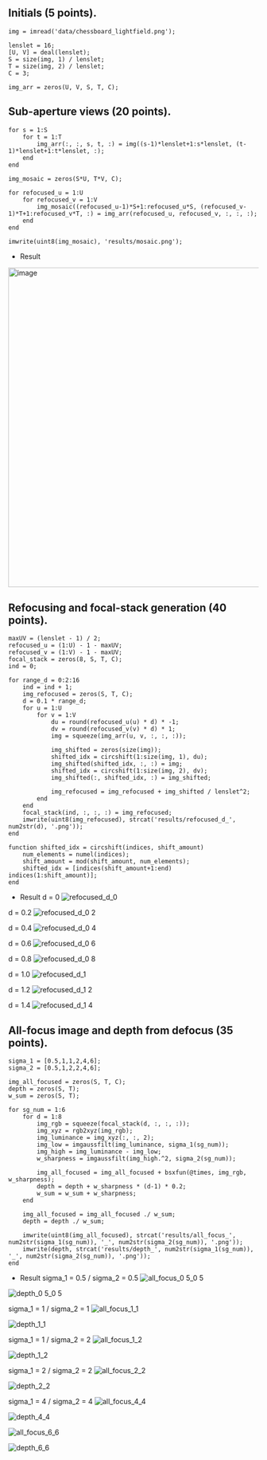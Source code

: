## Initials (5 points).
    img = imread('data/chessboard_lightfield.png');

    lenslet = 16;
    [U, V] = deal(lenslet);
    S = size(img, 1) / lenslet;
    T = size(img, 2) / lenslet;
    C = 3;

    img_arr = zeros(U, V, S, T, C);
## Sub-aperture views (20 points).
    for s = 1:S
        for t = 1:T
            img_arr(:, :, s, t, :) = img((s-1)*lenslet+1:s*lenslet, (t-1)*lenslet+1:t*lenslet, :);
        end
    end

    img_mosaic = zeros(S*U, T*V, C);

    for refocused_u = 1:U
        for refocused_v = 1:V
            img_mosaic((refocused_u-1)*S+1:refocused_u*S, (refocused_v-1)*T+1:refocused_v*T, :) = img_arr(refocused_u, refocused_v, :, :, :);
        end
    end

    imwrite(uint8(img_mosaic), 'results/mosaic.png');

* Result
<img width="642" alt="image" src="https://github.com/yoonjiJung/AI621/assets/75105873/86a5f59d-8269-4709-b20c-ada13411852a">


## Refocusing and focal-stack generation (40 points).
    maxUV = (lenslet - 1) / 2;
    refocused_u = (1:U) - 1 - maxUV;
    refocused_v = (1:V) - 1 - maxUV;
    focal_stack = zeros(8, S, T, C);  
    ind = 0;

    for range_d = 0:2:16
        ind = ind + 1;
        img_refocused = zeros(S, T, C);
        d = 0.1 * range_d;
        for u = 1:U
            for v = 1:V
                du = round(refocused_u(u) * d) * -1;
                dv = round(refocused_v(v) * d) * 1;
                img = squeeze(img_arr(u, v, :, :, :));

                img_shifted = zeros(size(img));
                shifted_idx = circshift(1:size(img, 1), du);
                img_shifted(shifted_idx, :, :) = img;
                shifted_idx = circshift(1:size(img, 2), dv);
                img_shifted(:, shifted_idx, :) = img_shifted;

                img_refocused = img_refocused + img_shifted / lenslet^2;    
            end
        end
        focal_stack(ind, :, :, :) = img_refocused;
        imwrite(uint8(img_refocused), strcat('results/refocused_d_', num2str(d), '.png'));
    end

    function shifted_idx = circshift(indices, shift_amount)
        num_elements = numel(indices);
        shift_amount = mod(shift_amount, num_elements);
        shifted_idx = [indices(shift_amount+1:end) indices(1:shift_amount)];
    end

* Result
d = 0
![refocused_d_0](https://github.com/yoonjiJung/AI621/assets/75105873/0d04cf62-361c-4318-8449-cdd03767d853)

d = 0.2
![refocused_d_0 2](https://github.com/yoonjiJung/AI621/assets/75105873/5c8ebbd4-b551-4f76-b99b-2870d3902b6f)

d = 0.4
![refocused_d_0 4](https://github.com/yoonjiJung/AI621/assets/75105873/83abc28c-23e5-45da-a196-65755f1ca11e)

d = 0.6
![refocused_d_0 6](https://github.com/yoonjiJung/AI621/assets/75105873/ecb609a1-fd44-45a4-b419-6f830d8c0927)

d = 0.8
![refocused_d_0 8](https://github.com/yoonjiJung/AI621/assets/75105873/82af5f5c-3a0e-42ea-8b4e-41ebf52710c9)

d = 1.0
![refocused_d_1](https://github.com/yoonjiJung/AI621/assets/75105873/6c278762-386c-4866-bd6b-f008b5a524d4)

d = 1.2
![refocused_d_1 2](https://github.com/yoonjiJung/AI621/assets/75105873/8d56c60d-4d7f-4355-86b9-52c274010078)

d = 1.4
![refocused_d_1 4](https://github.com/yoonjiJung/AI621/assets/75105873/c211ddc5-24c1-4306-a6ed-5b675ed12c35)


## All-focus image and depth from defocus (35 points).
    sigma_1 = [0.5,1,1,2,4,6];
    sigma_2 = [0.5,1,2,2,4,6];

    img_all_focused = zeros(S, T, C);
    depth = zeros(S, T);
    w_sum = zeros(S, T);

    for sg_num = 1:6
        for d = 1:8
            img_rgb = squeeze(focal_stack(d, :, :, :));
            img_xyz = rgb2xyz(img_rgb);
            img_luminance = img_xyz(:, :, 2);
            img_low = imgaussfilt(img_luminance, sigma_1(sg_num));
            img_high = img_luminance - img_low;
            w_sharpness = imgaussfilt(img_high.^2, sigma_2(sg_num));

            img_all_focused = img_all_focused + bsxfun(@times, img_rgb, w_sharpness);
            depth = depth + w_sharpness * (d-1) * 0.2;
            w_sum = w_sum + w_sharpness;
        end

        img_all_focused = img_all_focused ./ w_sum;
        depth = depth ./ w_sum;

        imwrite(uint8(img_all_focused), strcat('results/all_focus_', num2str(sigma_1(sg_num)), '_', num2str(sigma_2(sg_num)), '.png'));
        imwrite(depth, strcat('results/depth_', num2str(sigma_1(sg_num)), '_', num2str(sigma_2(sg_num)), '.png'));
    end

* Result
sigma_1 = 0.5 / sigma_2 = 0.5
![all_focus_0 5_0 5](https://github.com/yoonjiJung/AI621/assets/75105873/8076a1da-02f5-4540-bcae-fa96cd1f7bbc)

![depth_0 5_0 5](https://github.com/yoonjiJung/AI621/assets/75105873/ae6cdd55-80c8-4773-b200-e8e83f2037f2)

sigma_1 = 1 / sigma_2 = 1
![all_focus_1_1](https://github.com/yoonjiJung/AI621/assets/75105873/d11da0da-9cb8-418a-a548-936d35c21aa8)

![depth_1_1](https://github.com/yoonjiJung/AI621/assets/75105873/2076cc67-2245-4110-9fcb-e11095209363)

sigma_1 = 1 / sigma_2 = 2
![all_focus_1_2](https://github.com/yoonjiJung/AI621/assets/75105873/cb71b525-c87a-4e26-87cb-8f16b3409017)

![depth_1_2](https://github.com/yoonjiJung/AI621/assets/75105873/29a1478f-9b2e-4564-be01-05036fd5a74b)

sigma_1 = 2 / sigma_2 = 2
![all_focus_2_2](https://github.com/yoonjiJung/AI621/assets/75105873/86fa16c0-f766-4e14-9c00-4c530cd94139)

![depth_2_2](https://github.com/yoonjiJung/AI621/assets/75105873/f092ec7a-3ee0-4401-9885-38857a69c7b8)

sigma_1 = 4 / sigma_2 = 4
![all_focus_4_4](https://github.com/yoonjiJung/AI621/assets/75105873/5b12e65e-66f8-4581-a53e-5195a6ef26f5)

![depth_4_4](https://github.com/yoonjiJung/AI621/assets/75105873/fa2de9a2-ef46-49bc-befe-c22848265dee)

![all_focus_6_6](https://github.com/yoonjiJung/AI621/assets/75105873/89057c52-278a-430b-91ca-78f1c318656d)

![depth_6_6](https://github.com/yoonjiJung/AI621/assets/75105873/d3296d2f-89da-4f04-b06a-d520c5950302)
